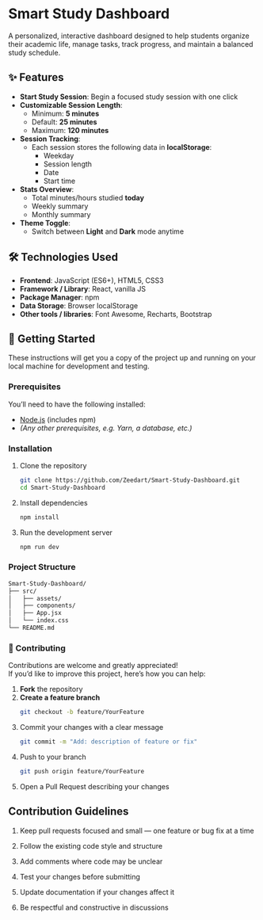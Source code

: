 # Smart Study Dashboard

A personalized, interactive dashboard designed to help students organize their academic life, manage tasks, track progress, and maintain a balanced study schedule.

## ✨ Features

- **Start Study Session**: Begin a focused study session with one click  
- **Customizable Session Length**:  
  - Minimum: **5 minutes**  
  - Default: **25 minutes**  
  - Maximum: **120 minutes**  
- **Session Tracking**:  
  - Each session stores the following data in **localStorage**:  
    - Weekday  
    - Session length  
    - Date  
    - Start time  
- **Stats Overview**:  
  - Total minutes/hours studied **today**  
  - Weekly summary  
  - Monthly summary  
- **Theme Toggle**:  
  - Switch between **Light** and **Dark** mode anytime  

## 🛠 Technologies Used

- **Frontend**: JavaScript (ES6+), HTML5, CSS3  
- **Framework / Library**: React, vanilla JS  
- **Package Manager**: npm  
- **Data Storage**: Browser localStorage  
- **Other tools / libraries**: Font Awesome, Recharts, Bootstrap

## 🚀 Getting Started

These instructions will get you a copy of the project up and running on your local machine for development and testing.

### Prerequisites

You’ll need to have the following installed:

- [Node.js](https://nodejs.org) (includes npm)  
- *(Any other prerequisites, e.g. Yarn, a database, etc.)*

### Installation

1. Clone the repository  
   ```bash
   git clone https://github.com/Zeedart/Smart-Study-Dashboard.git
   cd Smart-Study-Dashboard
2. Install dependencies
    ```bash
    npm install
3. Run the development server
    ```bash
    npm run dev

### Project Structure
```bash
Smart-Study-Dashboard/
├── src/
│   ├── assets/
│   ├── components/
│   ├── App.jsx
│   └── index.css
└── README.md
```
### 🤝 Contributing

Contributions are welcome and greatly appreciated!  
If you’d like to improve this project, here’s how you can help:

1. **Fork** the repository  
2. **Create a feature branch**  
   ```bash
   git checkout -b feature/YourFeature
3. Commit your changes with a clear message
    ```bash
    git commit -m "Add: description of feature or fix"

4. Push to your branch
    ```bash
    git push origin feature/YourFeature

5. Open a Pull Request describing your changes


## Contribution Guidelines

1. Keep pull requests focused and small — one feature or bug fix at a time

2. Follow the existing code style and structure

3. Add comments where code may be unclear

4. Test your changes before submitting

5. Update documentation if your changes affect it

6. Be respectful and constructive in discussions
